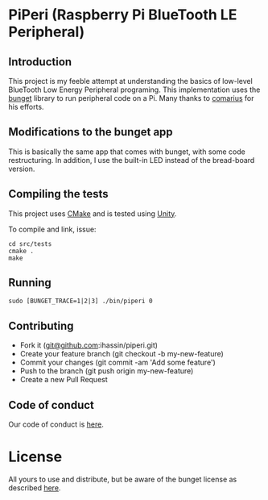 # PiPeri (Raspberry Pi BlueTooth LE Peripheral)

## Introduction

This project is my feeble attempt at understanding the basics of low-level BlueTooth Low Energy Peripheral programing.
This implementation uses the [bunget](https://github.com/comarius/bunget) library to run peripheral code on a Pi. Many thanks to [comarius](https://github.com/comarius) for his efforts.

## Modifications to the bunget app

This is basically the same app that comes with bunget, with some code restructuring. In addition, I use the built-in LED instead of the bread-board version.

## Compiling the tests

This project uses [CMake](https://cmake.org/) and is tested using [Unity](https://github.com/ThrowTheSwitch/Unity).

To compile and link, issue:

```
cd src/tests
cmake .
make
```

## Running

```
sudo [BUNGET_TRACE=1|2|3] ./bin/piperi 0
```

## Contributing

* Fork it (git@github.com:ihassin/piperi.git)
* Create your feature branch (git checkout -b my-new-feature)
* Commit your changes (git commit -am 'Add some feature')
* Push to the branch (git push origin my-new-feature)
* Create a new Pull Request

## Code of conduct

Our code of conduct is [here](https://github.com/ihassin/piperi/blob/master/code_of_conduct.md).

# License

All yours to use and distribute, but be aware of the bunget license as described [here](https://github.com/comarius/bunget).
